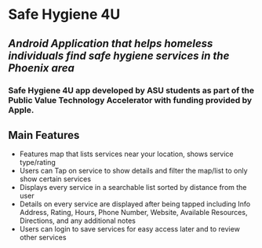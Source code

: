 # Safe Hygiene 4U 
## _Android Application that helps homeless individuals find safe hygiene services in the Phoenix area_
### Safe Hygiene 4U app developed by ASU students as part of the Public Value Technology Accelerator with funding provided by Apple.

## Main Features
- Features map that lists services near your location, shows service type/rating
- Users can Tap on service to show details and filter the map/list to only show certain services
- Displays every service in a searchable list sorted by distance from the user
- Details on every service are displayed after being tapped including Info Address, Rating, Hours, Phone Number, Website, Available Resources, Directions, and any additional notes
- Users can login to save services for easy access later and to review other services 

